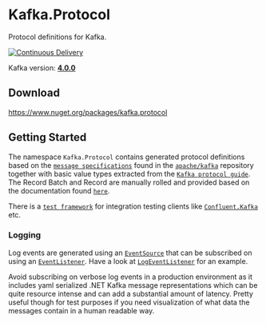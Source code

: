 # Kafka.Protocol
Protocol definitions for Kafka.

[![Continuous Delivery](https://github.com/Fresa/Kafka.Protocol/actions/workflows/ci.yml/badge.svg)](https://github.com/Fresa/Kafka.Protocol/actions/workflows/ci.yml)

Kafka version: [**4.0.0**](https://github.com/apache/kafka/releases/tag/4.0.0)

## Download
https://www.nuget.org/packages/kafka.protocol

## Getting Started
The namespace `Kafka.Protocol` contains generated protocol definitions based on the [`message specifications`](https://github.com/apache/kafka/tree/trunk/clients/src/main/resources/common/message) found in the [`apache/kafka`](https://github.com/apache/kafka) repository together with basic value types extracted from the [`Kafka protocol guide`](http://kafka.apache.org/protocol.html). The Record Batch and Record are manually rolled and provided based on the documentation found [`here`](http://kafka.apache.org/documentation/#recordbatch).

There is a [`test framework`](https://github.com/Fresa/Kafka.TestFramework) for integration testing clients like [`Confluent.Kafka`](https://github.com/confluentinc/confluent-kafka-dotnet) etc.

### Logging
Log events are generated using an [`EventSource`](Kafka.Protocol/Logging/LogEventSource.cs) that can be subscribed on using an [`EventListener`](https://learn.microsoft.com/en-us/dotnet/core/diagnostics/eventsource-collect-and-view-traces#eventlistener). Have a look at [`LogEventListener`](tests/Kafka.Protocol.Tests/LogEventListener.cs) for an example.

Avoid subscribing on verbose log events in a production environment as it includes yaml serialized .NET Kafka message representations which can be quite resource intense and can add a substantial amount of latency. Pretty useful though for test purposes if you need visualization of what data the messages contain in a human readable way.
